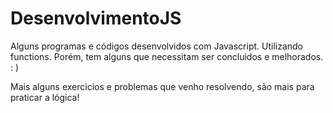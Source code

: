 # DesenvolvimentoJS

<p> Alguns programas e códigos desenvolvidos com Javascript. Utilizando functions. Porém, tem alguns que necessitam ser concluidos e melhorados. : )</p>
<p> Mais alguns exercicios e problemas que venho resolvendo, são mais para praticar a lógica! </p>
